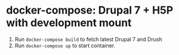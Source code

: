 # docker-compose: Drupal 7 + H5P with development mount

1. Run ```docker-compose build``` to fetch latest Drupal 7 and Drush
2. Run ```docker-compose up``` to start container.